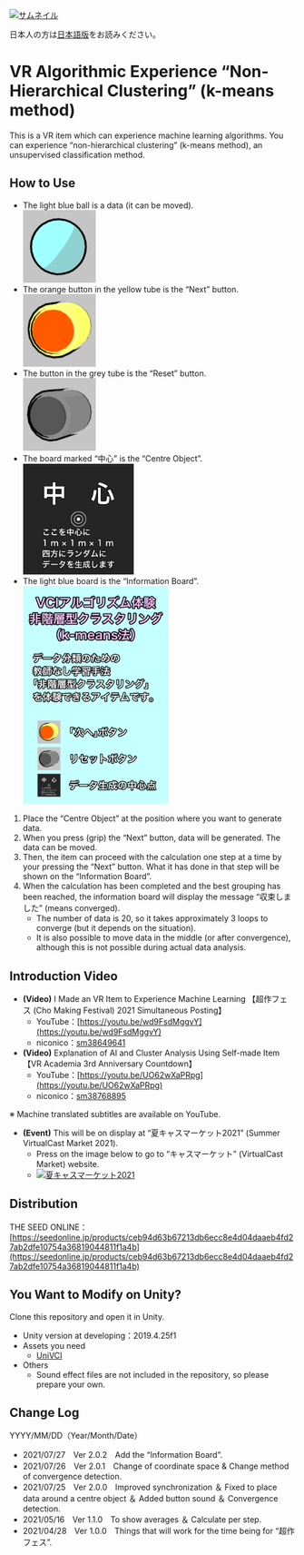 [![](./Thumbnail/thumbnail3.webp "サムネイル")](./Thumbnail/thumbnail3.webp)

日本人の方は[日本語版](./README.md)をお読みください。

# VR Algorithmic Experience “Non-Hierarchical Clustering” (k-means method)

This is a VR item which can experience machine learning algorithms. You can experience “non-hierarchical clustering” (k-means method), an unsupervised classification method.


## How to Use

- The light blue ball is a data (it can be moved).  
	[<img src="./Documents/Data.png" title="Data" style="max-width: 128px;" />](./Documents/Data.png)
- The orange button in the yellow tube is the “Next” button.  
	[<img src="./Documents/次へボタン.png" title="“Next” Button" style="max-width: 128px;" />](./Documents/次へボタン.png)
- The button in the grey tube is the “Reset” button.  
	[<img src="./Documents/リセットボタン.png" title="“Reset” Button" style="max-width: 128px;" />](./Documents/リセットボタン.png)
- The board marked “中心” is the “Centre Object”.  
	[<img src="./VciAlgorithmicExperienceClustering/Assets/Images/Center.png" title="Centre Object" style="max-width: 195px;" />](./VciAlgorithmicExperienceClustering/Assets/Images/Center.png)
- The light blue board is the “Information Board”.  
	[<img src="./VciAlgorithmicExperienceClustering/Assets/Images/Explanation-1.png" title="Information Board" style="max-width: 256px;" />](./VciAlgorithmicExperienceClustering/Assets/Images/Explanation-1.png)

1. Place the “Centre Object” at the position where you want to generate data.
1. When you press (grip) the “Next” button, data will be generated. The data can be moved.
1. Then, the item can proceed with the calculation one step at a time by your pressing the “Next” button. What it has done in that step will be shown on the “Information Board”.
1. When the calculation has been completed and the best grouping has been reached, the information board will display the message “収束しました” (means converged).
	- The number of data is 20, so it takes approximately 3 loops to converge (but it depends on the situation).
	- It is also possible to move data in the middle (or after convergence), although this is not possible during actual data analysis.


## Introduction Video

- **(Video)** I Made an VR Item to Experience Machine Learning 【超作フェス (Cho Making Festival) 2021 Simultaneous Posting】
	- YouTube：[https://youtu.be/wd9FsdMggvY](https://youtu.be/wd9FsdMggvY)
	- niconico：[sm38649641](https://www.nicovideo.jp/watch/sm38649641)
- **(Video)** Explanation of AI and Cluster Analysis Using Self-made Item 【VR Academia 3rd Anniversary Countdown】
	- YouTube：[https://youtu.be/UO62wXaPRpg](https://youtu.be/UO62wXaPRpg)
	- niconico：[sm38768895](https://www.nicovideo.jp/watch/sm38768895)

※ Machine translated subtitles are available on YouTube.

- **(Event)** This will be on display at “夏キャスマーケット2021” (Summer VirtualCast Market 2021).
	- Press on the image below to go to “キャスマーケット” (VirtualCast Market) website.
	- [<img src="https://id.pokemori.jp/virtualcast-fes/market5/images/virtualcast-fes-market5-poster-wide.png" title="夏キャスマーケット2021" style="max-width: 640px;" />](https://id.pokemori.jp/virtualcast-fes/market5/)


## Distribution

THE SEED ONLINE：[https://seedonline.jp/products/ceb94d63b67213db6ecc8e4d04daaeb4fd27ab2dfe10754a36819044811f1a4b](https://seedonline.jp/products/ceb94d63b67213db6ecc8e4d04daaeb4fd27ab2dfe10754a36819044811f1a4b)


## You Want to Modify on Unity?

Clone this repository and open it in Unity.

- Unity version at developing：2019.4.25f1
- Assets you need
	- [UniVCI](https://github.com/virtual-cast/VCI)
- Others
	- Sound effect files are not included in the repository, so please prepare your own.


## Change Log

YYYY/MM/DD（Year/Month/Date）

- 2021/07/27　Ver 2.0.2　Add the “Information Board”.
- 2021/07/26　Ver 2.0.1　Change of coordinate space & Change method of convergence detection.
- 2021/07/25　Ver 2.0.0　Improved synchronization ＆ Fixed to place data around a centre object ＆ Added button sound ＆ Convergence detection.
- 2021/05/16　Ver 1.1.0　To show averages ＆ Calculate per step.
- 2021/04/28　Ver 1.0.0　Things that will work for the time being for “超作フェス”.
